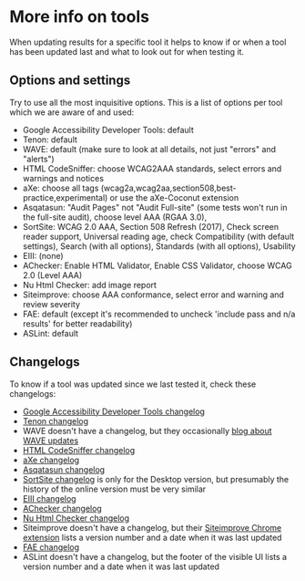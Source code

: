 # More info on tools

When updating results for a specific tool it helps to know if or when a tool has been updated last and what to look out for when testing it.


## Options and settings

Try to use all the most inquisitive options. This is a list of options per tool which we are aware of and used:

* Google Accessibility Developer Tools: default
* Tenon: default
* WAVE: default (make sure to look at all details, not just "errors" and "alerts")
* HTML CodeSniffer: choose WCAG2AAA standards, select errors and warnings and notices
* aXe: choose all tags (wcag2a,wcag2aa,section508,best-practice,experimental) or use the aXe-Coconut extension
* Asqatasun: "Audit Pages" not "Audit Full-site" (some tests won't run in the full-site audit), choose level AAA (RGAA 3.0),
* SortSite: WCAG 2.0 AAA, Section 508 Refresh (2017), Check screen reader support, Universal reading age, check Compatibility (with default settings), Search (with all options), Standards (with all options), Usability
* EIII: (none)
* AChecker: Enable HTML Validator, Enable CSS Validator, choose WCAG 2.0 (Level AAA)
* Nu Html Checker: add image report
* Siteimprove: choose AAA conformance, select error and warning and review severity
* FAE: default (except it's recommended to uncheck 'include pass and n/a results' for better readability)
* ASLint: default


## Changelogs

To know if a tool was updated since we last tested it, check these changelogs:

* [Google Accessibility Developer Tools changelog](https://github.com/GoogleChrome/accessibility-developer-tools/releases)
* [Tenon changelog](https://tenon.io/documentation/changelog.php)
* WAVE doesn't have a changelog, but they occasionally [blog about WAVE updates](https://webaim.org/blog/?s=wave)
* [HTML CodeSniffer changelog](https://github.com/squizlabs/HTML_CodeSniffer/releases)
* [aXe changelog](https://github.com/dequelabs/axe-core/releases)
* [Asqatasun changelog](https://github.com/Asqatasun/Asqatasun/releases)
* [SortSite changelog](https://www.powermapper.com/products/sortsite/versions/) is only for the Desktop version, but presumably the history of the online version must be very similar
* [EIII changelog](https://gitlab.tingtun.no/eiii_source/checker-suite/commits/master)
* [AChecker changelog](https://github.com/inclusive-design/AChecker/releases)
* [Nu Html Checker changelog](https://github.com/validator/validator/releases)
* Siteimprove doesn't have a changelog, but their [Siteimprove Chrome extension](https://chrome.google.com/webstore/detail/siteimprove-accessibility/efcfolpjihicnikpmhnmphjhhpiclljc) lists a version number and a date when it was last updated
* [FAE changelog](https://fae.disability.illinois.edu/abouts/versions/)
* ASLint doesn't have a changelog, but the footer of the visible UI lists a version number and a date when it was last updated
